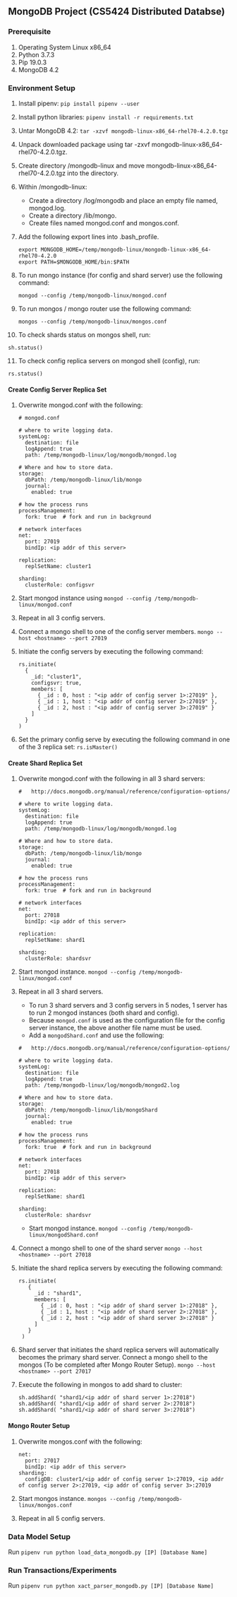 ## MongoDB Project (CS5424 Distributed Databse)

### Prerequisite
1. Operating System Linux x86_64
2. Python 3.7.3
3. Pip 19.0.3
4. MongoDB 4.2 

### Environment Setup
1. Install pipenv: `pip install pipenv --user`
2. Install python libraries: `pipenv install -r requirements.txt`
3. Untar MongoDB 4.2: `tar -xzvf mongodb-linux-x86_64-rhel70-4.2.0.tgz`
4. Unpack downloaded package using tar -zxvf mongodb-linux-x86_64-rhel70-4.2.0.tgz.
5. Create directory /mongodb-linux and move mongodb-linux-x86_64-rhel70-4.2.0.tgz into the directory.
6. Within /mongodb-linux:
   
   * Create a directory /log/mongodb and place an empty file named, mongod.log.
   * Create a directory /lib/mongo.
   * Create files named mongod.conf and mongos.conf.
  
7. Add the following export lines into .bash_profile.
  
   ```
   export MONGODB_HOME=/temp/mongodb-linux/mongodb-linux-x86_64-rhel70-4.2.0
   export PATH=$MONGODB_HOME/bin:$PATH
   ```
   
8. To run mongo instance (for config and shard server) use the following command:
    ```
   mongod --config /temp/mongodb-linux/mongod.conf
   ```
9. To run mongos / mongo router use the following command:
   ```
   mongos --config /temp/mongodb-linux/mongos.conf
   ```
10. To check shards status on mongos shell, run:
   ```
   sh.status()
   ```
11. To check config replica servers on mongod shell (config), run:
   ```
   rs.status()
   ```
#### Create Config Server Replica Set
1. Overwrite mongod.conf with the following:
    ````
    # mongod.conf
    
    # where to write logging data.
    systemLog:
      destination: file
      logAppend: true
      path: /temp/mongodb-linux/log/mongodb/mongod.log
    
    # Where and how to store data.
    storage:
      dbPath: /temp/mongodb-linux/lib/mongo
      journal:
        enabled: true
    
    # how the process runs
    processManagement:
      fork: true  # fork and run in background
    
    # network interfaces
    net:
      port: 27019
      bindIp: <ip addr of this server>
    
    replication:
      replSetName: cluster1
    
    sharding:
      clusterRole: configsvr
    ````
2. Start mongod instance using
`mongod --config /temp/mongodb-linux/mongod.conf`

3. Repeat in all 3 config servers.

4. Connect a mongo shell to one of the config server members. 
`mongo --host <hostname> --port 27019`

5. Initiate the config servers by executing the following command:
    ````
    rs.initiate(
      {
        _id: "cluster1",
        configsvr: true,
        members: [
          { _id : 0, host : "<ip addr of config server 1>:27019" },
          { _id : 1, host : "<ip addr of config server 2>:27019" },
          { _id : 2, host : "<ip addr of config server 3>:27019" }
        ]
      }
    )
    ````
6. Set the primary config serve by executing the following command in one of the 3 replica set:
`rs.isMaster()`

#### Create Shard Replica Set
1. Overwrite mongod.conf with the following in all 3 shard servers:
    ````
    #   http://docs.mongodb.org/manual/reference/configuration-options/
    
    # where to write logging data.
    systemLog:
      destination: file
      logAppend: true
      path: /temp/mongodb-linux/log/mongodb/mongod.log
    
    # Where and how to store data.
    storage:
      dbPath: /temp/mongodb-linux/lib/mongo
      journal:
        enabled: true
    
    # how the process runs
    processManagement:
      fork: true  # fork and run in background
    
    # network interfaces
    net:
      port: 27018
      bindIp: <ip addr of this server>
    
    replication:
      replSetName: shard1
    
    sharding:
      clusterRole: shardsvr
    ````
2. Start mongod instance.
`mongod --config /temp/mongodb-linux/mongod.conf`

3. Repeat in all 3 shard servers.
    - To run 3 shard servers and 3 config servers in 5 nodes, 1 server has to run 2 mongod instances (both shard and config).
    - Because `mongod.conf` is used as the configuration file for the config server instance, the above another file name must be used.
    - Add a `mongodShard.conf` and use the following:
    ````
    #   http://docs.mongodb.org/manual/reference/configuration-options/
    
    # where to write logging data.
    systemLog:
      destination: file
      logAppend: true
      path: /temp/mongodb-linux/log/mongodb/mongod2.log
    
    # Where and how to store data.
    storage:
      dbPath: /temp/mongodb-linux/lib/mongoShard
      journal:
        enabled: true
    
    # how the process runs
    processManagement:
      fork: true  # fork and run in background
    
    # network interfaces
    net:
      port: 27018
      bindIp: <ip addr of this server>
    
    replication:
      replSetName: shard1
    
    sharding:
      clusterRole: shardsvr
    ````
   - Start mongod instance. `mongod --config /temp/mongodb-linux/mongodShard.conf`

4. Connect a mongo shell to one of the shard server 
`mongo --host <hostname> --port 27018`

5. Initiate the shard replica servers by executing the following command:
    ````
    rs.initiate(
       {
         _id : "shard1",
         members: [
           { _id : 0, host : "<ip addr of shard server 1>:27018" },
           { _id : 1, host : "<ip addr of shard server 2>:27018" },
           { _id : 2, host : "<ip addr of shard server 3>:27018" }
         ]
       }
     )
    ````

6. Shard server that initiates the shard replica servers will automatically becomes the primary shard server.
Connect a mongo shell to the mongos (To be completed after Mongo Router Setup).
`mongo --host <hostname> --port 27017`

7. Execute the following in mongos to add shard to cluster:
    ````
    sh.addShard( "shard1/<ip addr of shard server 1>:27018")
    sh.addShard( "shard1/<ip addr of shard server 2>:27018")
    sh.addShard( "shard1/<ip addr of shard server 3>:27018")
    ````

#### Mongo Router Setup
1. Overwrite mongos.conf with the following:
    ````
    net:
      port: 27017
      bindIp: <ip addr of this server>
    sharding:
      configDB: cluster1/<ip addr of config server 1>:27019, <ip addr of config server 2>:27019, <ip addr of config server 3>:27019
    ````
2. Start mongos instance.
`mongos --config /temp/mongodb-linux/mongos.conf`

3. Repeat in all 5 config servers.


###  Data Model Setup
Run `pipenv run python load_data_mongodb.py [IP] [Database Name]`

### Run Transactions/Experiments
Run `pipenv run python xact_parser_mongodb.py [IP] [Database Name]`

